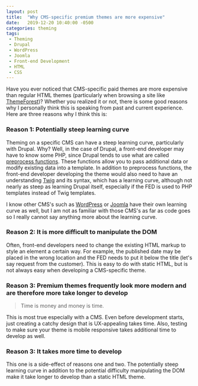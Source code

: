 ```yaml
---
layout: post
title:  "Why CMS-specific premium themes are more expensive"
date:   2019-12-20 10:40:00 -0500
categories: theming
tags:
 - Theming
 - Drupal
 - WordPress
 - Joomla
 - Front-end Development
 - HTML
 - CSS
---
```

Have you ever noticed that CMS-specific paid themes are more expensive than regular
HTML themes (particularly when browsing a site like [ThemeForest](https://themeforest.net/))?
Whether you realized it or not, there is some good reasons why I personally
think this is speaking from past and current experience. Here are three reasons why
I think this is:

### Reason 1: Potentially steep learning curve

Theming on a specific CMS can have a steep learning curve, particularly with Drupal. Why?
Well, in the case of Drupal, a front-end developer may have to know some PHP, since Drupal
tends to use what are called [preprocess functions](https://www.drupal.org/docs/8/theming-drupal-8/modifying-attributes-in-a-theme-file). These functions allow you to pass additional data or modify
existing data into a template. In addition to preprocess functions, the front-end developer developing
the theme would also need to have an understanding [Twig](https://twig.symfony.com/) and its syntax,
which has a learning curve, although not nearly as steep as learning Drupal itself, especially if the
FED is used to PHP templates instead of Twig templates.

I know other CMS's such as [WordPress](https://wordpress.org/) or [Joomla](https://www.joomla.org/) have their own learning curve as well, but I am not as familiar with those CMS's as far as code goes so I really cannot say anything more about the learning curve. 

### Reason 2: It is more difficult to manipulate the DOM

Often, front-end developers need to change the existing HTML markup to style an element a certain way.
For example, the published date may be placed in the wrong location and the FED needs to put it below
the title (let's say request from the customer). This is easy to do with static HTML, but is not always easy when developing a CMS-specific theme.

### Reason 3: Premium themes frequently look more modern and are therefore more take longer to develop

> Time is money and money is time.

This is most true especially with a CMS. Even before development starts, just creating a catchy design
that is UX-appealing takes time. Also, testing to make sure your theme is mobile responsive takes additional
time to develop as well.

### Reason 3: It takes more time to develop

This one is a side-effect of reasons one and two. The potentially steep learning curve in addition to the potential difficulty manipulating the DOM make it take longer to develop than a static HTML theme.
